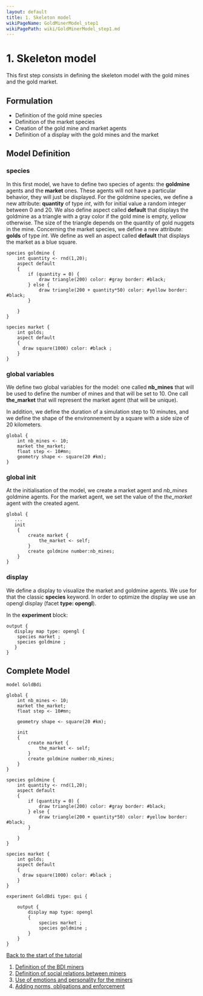 ```yaml
---
layout: default
title: 1. Skeleton model
wikiPageName: GoldMinerModel_step1
wikiPagePath: wiki/GoldMinerModel_step1.md
---
```

# 1. Skeleton model
This first step consists in defining the skeleton model with the gold mines and the gold market.


## Formulation
  * Definition of the gold mine species
  * Definition of the market species
  * Creation of the gold mine and market agents
  * Definition of a display with the gold mines and the market

## Model Definition

### species
In this first model, we have to define two species of agents: the **goldmine** agents and the **market** ones. These agents will not have a particular behavior, they will just be displayed.
For the goldmine species, we define a new attribute: **quantity** of type _int_, with for initial value a random integer between 0 and 20. We also define aspect called **default** that displays the goldmine as a triangle with a gray color if the gold mine is empty, yellow otherwise. The size of the triangle depends on the quantity of gold nuggets in the mine. 
Concerning the market species, we define a new attribute: **golds** of type _int_. We define as well an aspect called **default** that displays the market as a blue square.

```
species goldmine {
	int quantity <- rnd(1,20);
	aspect default
	{
		if (quantity = 0) {
			draw triangle(200) color: #gray border: #black;	
		} else {
			draw triangle(200 + quantity*50) color: #yellow border: #black;	
		}
	 
	}
}

species market {
	int golds;
	aspect default
	{
	  draw square(1000) color: #black ;
	}
}

```
### global variables
We define two global variables for the model: one called **nb_mines** that will be used to define the number of mines and that will be set to 10. One call **the_market** that will represent the market agent (that will be unique). 

In addition, we define the duration of a simulation step to 10 minutes, and we define the shape of the environnement by a square with a side size of 20 kilometers.

```
global {
	int nb_mines <- 10; 
	market the_market;
	float step <- 10#mn;
	geometry shape <- square(20 #km);
}

```
### global init
At the initialisation of the model, we create a market agent and _nb_mines_ goldmine agents. For the market agent, we set the value of the _the_market_ agent with the created agent. 

```
global {
   ...
   init
	{
		create market {
			the_market <- self;
		}
		create goldmine number:nb_mines;
	}
}
```

### display
We define a display to visualize the market and goldmine agents. We use for that the classic **species** keyword. In order to optimize the display we use an opengl display (facet **type: opengl**).

In the **experiment** block:
```
output {
   display map type: opengl {
	species market ;
	species goldmine ;
   }
}
```

## Complete Model

```
model GoldBdi

global {
	int nb_mines <- 10; 
	market the_market;
	float step <- 10#mn;
	
	geometry shape <- square(20 #km);
	
	init
	{
		create market {
			the_market <- self;
		}
		create goldmine number:nb_mines;
	}
}

species goldmine {
	int quantity <- rnd(1,20);
	aspect default
	{
		if (quantity = 0) {
			draw triangle(200) color: #gray border: #black;	
		} else {
			draw triangle(200 + quantity*50) color: #yellow border: #black;	
		}
	 
	}
}

species market {
	int golds;
	aspect default
	{
	  draw square(1000) color: #black ;
	}
}

experiment GoldBdi type: gui {

	output {
		display map type: opengl
		{
			species market ;
			species goldmine ;
		}
	}
}
```
[Back to the start of the tutorial](BDIAgents)
  1. [Definition of the BDI miners](GoldMinerModel_step2)
  1. [Definition of social relations between miners](GoldMinerModel_step3)
  1. [Use of emotions and personality for the miners](GoldMinerModel_step4)
  1. [Adding norms, obligations and enforcement](GoldMinerModel_step5)
